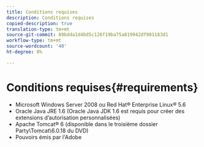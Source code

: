 ```yaml
---
title: Conditions requises
description: Conditions requises
copied-description: true
translation-type: tm+mt
source-git-commit: 89bdda1d4bd5c126f19ba75a819942df901183d1
workflow-type: tm+mt
source-wordcount: '40'
ht-degree: 0%

---
```



# Conditions requises{#requirements}

* Microsoft Windows Server 2008 ou Red Hat® Enterprise Linux® 5.6
* Oracle Java JRE 1.6 (Oracle Java JDK 1.6 est requis pour créer des extensions d’autorisation personnalisées)
* Apache Tomcat® 6 (disponible dans le troisième dossier Party\Tomcat\6.0.18 du DVD)
* Pouvoirs émis par l&#39;Adobe

